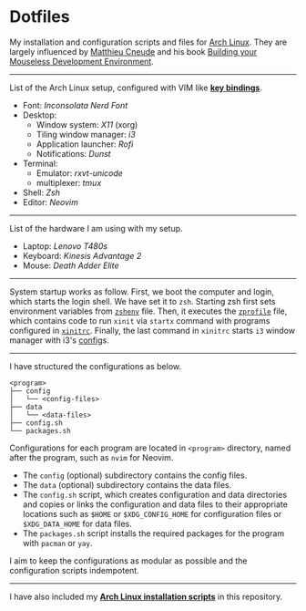 # Dotfiles
My installation and configuration scripts and files for [Arch Linux](https://archlinux.org/). They are largely influenced by [Matthieu Cneude](https://github.com/Phantas0s) and his book [Building your Mouseless Development Environment](https://themouseless.dev/).

---

List of the Arch Linux setup, configured with VIM like [**key bindings**](./keybindings.md).

- Font: *Inconsolata Nerd Font*
- Desktop: 
    - Window system: *X11* (xorg)
    - Tiling window manager: *i3*
    - Application launcher: *Rofi*
    - Notifications: *Dunst*
- Terminal:
    - Emulator: *rxvt-unicode*
    - multiplexer: *tmux*
- Shell: *Zsh*
- Editor: *Neovim*

---

List of the hardware I am using with my setup.

- Laptop: *Lenovo T480s*
- Keyboard: *Kinesis Advantage 2*
- Mouse: *Death Adder Elite*

---

System startup works as follow. First, we boot the computer and login, which starts the login shell. We have set it to `zsh`. Starting zsh first sets environment variables from [`zshenv`](./zsh/config/zshenv) file. Then, it executes the [`zprofile`](./zsh/config/zprofile) file, which contains code to run `xinit` via `startx` command with programs configured in [`xinitrc`](./X11/config/xinitrc). Finally, the last command in `xinitrc` starts `i3` window manager with i3's [config](./i3/config/config)s.

---

I have structured the configurations as below.

```text
<program>
├── config
│   └── <config-files> 
├── data 
│   └── <data-files> 
├── config.sh
└── packages.sh
```

Configurations for each program are located in `<program>` directory, named after the program, such as `nvim` for Neovim. 

- The `config` (optional) subdirectory contains the config files.
- The `data` (optional) subdirectory contains the data files. 
- The `config.sh` script, which creates configuration and data directories and copies or links the configuration and data files to their appropriate locations such as `$HOME` or `$XDG_CONFIG_HOME` for configuration files or `$XDG_DATA_HOME` for data files.
- The `packages.sh` script installs the required packages for the program with `pacman` or `yay`.

I aim to keep the configurations as modular as possible and the configuration scripts indempotent.

---

I have also included my [**Arch Linux installation scripts**](./arch) in this repository.

